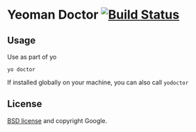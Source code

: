 # Yeoman Doctor [![Build Status](https://travis-ci.org/yeoman/doctor.svg?branch=master)](https://travis-ci.org/yeoman/doctor)



## Usage

Use as part of yo

```
yo doctor
```

If installed globally on your machine, you can also call `yodoctor`

## License

[BSD license](http://opensource.org/licenses/bsd-license.php) and copyright Google.
